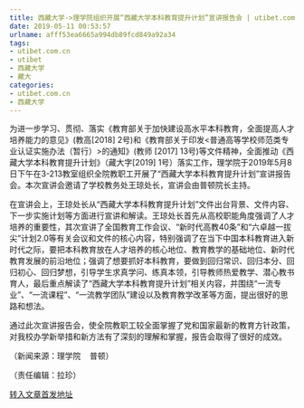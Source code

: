 ```yaml
---
title: 西藏大学->理学院组织开展“西藏大学本科教育提升计划”宣讲报告会 | utibet.com.cn
date: 2019-05-11 00:53:57
urlname: afff53ea6665a994db89fcd849a92a34
tags: 
- utibet.com.cn
- utibet
- 西藏大学
- 藏大
categories:
- utibet.com.cn
- 西藏大学
---
```



为进一步学习、贯彻、落实《教育部关于加快建设高水平本科教育，全面提高人才培养能力的意见》(教高[2018] 2号)和《教育部关于印发<普通高等学校师范类专业认证实施办法（暂行）>的通知》(教师 [2017] 13号)等文件精神，全面推动《西藏大学本科教育提升计划》（藏大字[2019] 1号）落实工作，理学院于2019年5月8日下午在3-213教室组织全院教职工开展了“西藏大学本科教育提升计划”宣讲报告会。本次宣讲会邀请了学校教务处王琼处长，宣讲会由普顿院长主持。

在宣讲会上，王琼处长从“西藏大学本科教育提升计划”文件出台背景、文件内容、下一步实施计划等方面进行宣讲和解读。王琼处长首先从高校职能角度强调了人才培养的重要性，其次宣讲了全国教育工作会议、“新时代高教40条”和“六卓越一拔尖”计划2.0等有关会议和文件的核心内容，特别强调了在当下中国本科教育进入新时代之际，要把本科教育放在人才培养的核心地位、教育教学的基础地位、新时代教育发展的前沿地位；强调了想要抓好本科教育，要做到回归常识、回归本分、回归初心、回归梦想，引导学生求真学问、练真本领，引导教师热爱教学、潜心教书育人，最后重点解读了“西藏大学本科教育提升计划”相关内容，并围绕“一流专业”、“一流课程”、“一流教学团队”建设以及教育教学改革等方面，提出很好的思路和想法。

通过此次宣讲报告会，使全院教职工较全面掌握了党和国家最新的教育方针政策，对我校办学新举措和新方法有了深刻的理解和掌握，报告会取得了很好的成效。

（新闻来源：理学院    普顿）

（责任编辑：拉珍）





[转入文章首发地址](http://www.utibet.edu.cn/news/article_3_5_14932.html)